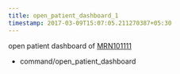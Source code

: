 ```yaml
---
title: open_patient_dashboard_1
timestamp: 2017-03-09T15:07:05.211270387+05:30
---
```


open patient dashboard of [MRN101111](patient_mrn)
* command/open_patient_dashboard

